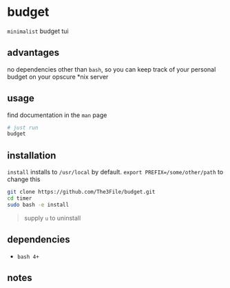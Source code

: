 # budget
`minimalist` budget tui

## advantages
no dependencies other than `bash`, so you can keep track of your personal budget on your opscure \*nix server

## usage
find documentation in the `man` page

``` bash
# just run
budget
```

## installation
`install` installs to `/usr/local` by default.
`export PREFIX=/some/other/path` to change this

``` bash
git clone https://github.com/The3File/budget.git
cd timer
sudo bash -e install
```
> supply `u` to uninstall

## dependencies

* `bash 4+`

## notes
